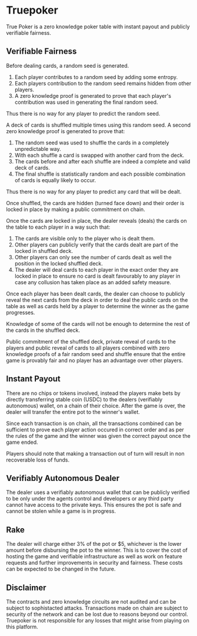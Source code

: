 # Truepoker

True Poker is a zero knowledge poker table with instant payout and publicly verifiable fairness.

## Verifiable Fairness

Before dealing cards, a random seed is generated.

1. Each player contributes to a random seed by adding some entropy.
2. Each players contribution to the random seed remains hidden from other players.
3. A zero knowledge proof is generated to prove that each player's contribution was used in generating the final random seed.

Thus there is no way for any player to predict the random seed.

A deck of cards is shuffled multiple times using this random seed. 
A second zero knowledge proof is generated to prove that:

1. The random seed was used to shuffle the cards in a completely unpredictable way.
2. With each shuffle a card is swapped with another card from the deck.
3. The cards before and after each shuffle are indeed a complete and valid deck of cards.
4. The final shuffle is statistically random and each possible combination of cards is equally likely to occur.

Thus there is no way for any player to predict any card that will be dealt.

Once shuffled, the cards are hidden (turned face down) and their order is locked in place by making a public commitment on chain. 

Once the cards are locked in place, the dealer reveals (deals) the cards on the table to each player in a way such that:

1. The cards are visible only to the player who is dealt them.
2. Other players can publicly verify that the cards dealt are part of the locked in shuffled deck.
3. Other players can only see the number of cards dealt as well the position in the locked shuffled deck.
4. The dealer will deal cards to each player in the exact order they are locked in place to ensure no card is dealt favourably to any player in case any collusion has taken place as an added safety measure.

Once each player has been dealt cards,
the dealer can choose to publicly reveal the next cards from the deck in order to deal the public cards on the table as well as cards held by a player to determine the winner as the game progresses.

Knowledge of some of the cards will not be enough to determine the rest of the cards in the shuffled deck.

Public commitment of the shuffled deck, private reveal of cards to the players and public reveal of cards to all players combined with zero knowledge proofs of a fair random seed and shuffle ensure that the entire game is provably fair and no player has an advantage over other players.

## Instant Payout

There are no chips or tokens involved, instead the players make bets by directly transferring stable coin (USDC) to the dealers (verifiably autonomous) wallet, on a chain of their choice. After the game is over, the dealer will transfer the entire pot to the winner's wallet.

Since each transaction is on chain, all the transactions combined can be sufficient to prove each player action occured in correct order and as per the rules of the game and the winner was given the correct payout once the game ended.

Players should note that making a transaction out of turn will result in non recoverable loss of funds.

## Verifiably Autonomous Dealer

The dealer uses a verifiably autonomous wallet that can be publicly verified to be only under the agents control and developers or any third party cannot have access to the private keys. This ensures the pot is safe and cannot be stolen while a game is in progress.

## Rake

The dealer will charge either 3% of the pot or $5, whichever is the lower amount before disbursing the pot to the winner.
This is to cover the cost of hosting the game and verifiable infrastructure as well as work on feature requests and further improvements in security and fairness. These costs can be expected to be changed in the future.

## Disclaimer

The contracts and zero knowledge circuits are not audited and can be subject to sophistacted attacks. 
Transactions made on chain are subject to security of the network and can be lost due to reasons beyond our control.
Truepoker is not responsible for any losses that might arise from playing on this platform.